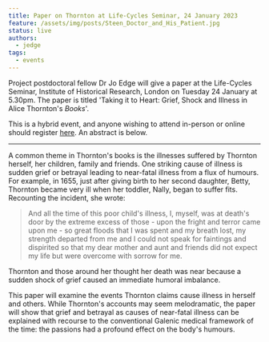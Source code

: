 ```yaml
---
title: Paper on Thornton at Life-Cycles Seminar, 24 January 2023
feature: /assets/img/posts/Steen_Doctor_and_His_Patient.jpg
status: live
authors:
  - jedge
tags:
  - events
---
```




Project postdoctoral fellow Dr Jo Edge will give a paper at the Life-Cycles Seminar, Institute of Historical Research, London on Tuesday 24 January at 5.30pm. The paper is titled 'Taking it to Heart: Grief, Shock and Illness in Alice Thornton's *Books*'.

This is a hybrid event, and anyone wishing to attend in-person or online should register [here](https://www.history.ac.uk/events/taking-it-heart-grief-shock-and-illness-alice-thorntons-books). An abstract is below.

---

A common theme in Thornton's books is the illnesses suffered by Thornton herself, her children, family and friends. One striking cause of illness is sudden grief or betrayal leading to near-fatal illness from a flux of humours. For example, in 1655, just after giving birth to her second daughter, Betty, Thornton became very ill when her toddler, Nally, began to suffer fits. Recounting the incident, she wrote:

>And all the time of this poor child's illness, I, myself, was at death's door by the extreme excess of those - upon the fright and terror came upon me - so great floods that I was spent and my breath lost, my strength departed from me and I could not speak for faintings and dispirited so that my dear mother and aunt and friends did not expect my life but were overcome with sorrow for me.

Thornton and those around her thought her death was near because a sudden shock of grief caused an immediate humoral imbalance.

This paper will examine the events Thornton claims cause illness in herself and others. While Thornton's accounts may seem melodramatic, the paper will show that grief and betrayal as causes of near-fatal illness can be explained with recourse to the conventional Galenic medical framework of the time: the passions had a profound effect on the body's humours.
